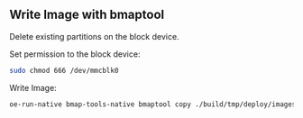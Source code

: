 ## Write Image with bmaptool

Delete existing partitions on the block device.

Set permission to the block device:

```bash
sudo chmod 666 /dev/mmcblk0
```

Write Image:

```bash
oe-run-native bmap-tools-native bmaptool copy ./build/tmp/deploy/images/raspberrypi4/core-image-full-cmdline-raspberrypi4.wic.bz2 /dev/mmcblk0
```
